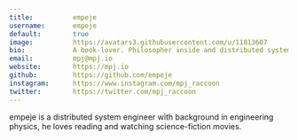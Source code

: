 ```yaml
---
title:          empeje
username:       empeje
default:        true
image:          https://avatars3.githubusercontent.com/u/11813607
bio:            A book-lover. Philosopher inside and distributed system engineer outside. Dive in the financial & education technology domain.
email:          mpj@mpj.io
website:        https://mpj.io
github:         https://github.com/empeje
instagram:      https://www.instagram.com/mpj_raccoon
twitter:        https://twitter.com/mpj_raccoon
---
```


empeje is a distributed system engineer with background in engineering physics, he loves reading and watching science-fiction movies.
